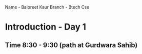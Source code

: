 Name - Balpreet Kaur
Branch - Btech Cse

# Introduction - Day 1
## Time 8:30 - 9:30 (path at Gurdwara Sahib)



   



